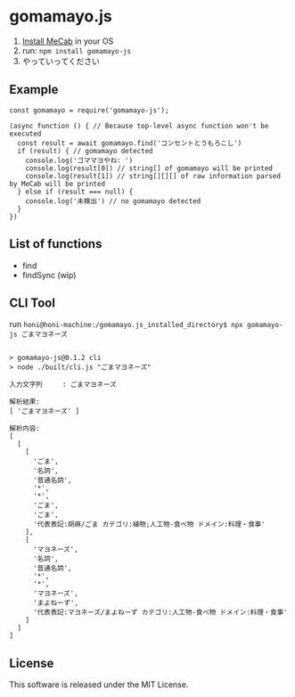 # go**mama**yo.js
1. [Install MeCab](https://taku910.github.io/mecab/) in your OS
1. run: `npm install gomamayo-js`
1. やっていってください
## Example
```
const gomamayo = require('gomamayo-js');

(async function () { // Because top-level async function won't be executed
  const result = await gomamayo.find('コンセントとうもろこし')
  if (result) { // gomamayo detected
    console.log('ゴママヨやね: ')
    console.log(result[0]) // string[] of gomamayo will be printed
    console.log(result[1]) // string[][][] of raw information parsed by MeCab will be printed
  } else if (result === null) {
    console.log('未検出') // no gomamayo detected
  }
})
```
## List o**f f**unctions
* find
* findSync (wip)
## CLI Tool
run `honi@honi-machine:/gomamayo.js_installed_directory$ npx gomamayo-js ごまマヨネーズ`
```

> gomamayo-js@0.1.2 cli
> node ./built/cli.js "ごまマヨネーズ"

入力文字列　　　: ごまマヨネーズ

解析結果:
[ 'ごまマヨネーズ' ]

解析内容:
[
  [
    [
      'ごま',
      '名詞',
      '普通名詞',
      '*',
      '*',
      'ごま',
      'ごま',
      '代表表記:胡麻/ごま カテゴリ:植物;人工物-食べ物 ドメイン:料理・食事'
    ],
    [
      'マヨネーズ',
      '名詞',
      '普通名詞',
      '*',
      '*',
      'マヨネーズ',
      'まよねーず',
      '代表表記:マヨネーズ/まよねーず カテゴリ:人工物-食べ物 ドメイン:料理・食事'
    ]
  ]
]
```
## License
This software is released under the MIT License.
